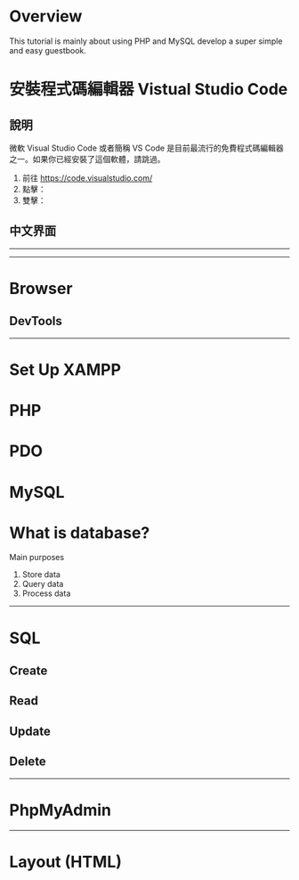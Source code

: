 # Overview

This tutorial is mainly about using PHP and MySQL develop a super simple and easy guestbook.

# 安裝程式碼編輯器 Vistual Studio Code
## 說明
微軟 Visual Studio Code 或者簡稱 VS Code 是目前最流行的免費程式碼編輯器之一。如果你已經安裝了這個軟體，請跳過。

1. 前往 https://code.visualstudio.com/
1. 點擊：
1. 雙擊：

## 中文界面


---

---
# Browser
## DevTools
---
# Set Up XAMPP
# PHP
# PDO
# MySQL
# What is database?
Main purposes
1. Store data
2. Query data
3. Process data
---
# SQL
## Create
## Read 
## Update
## Delete
---
# PhpMyAdmin

---
# Layout (HTML)

